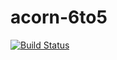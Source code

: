 # acorn-6to5

[![Build Status](https://travis-ci.org/sebmck/acorn-6to5.svg?branch=master)](https://travis-ci.org/sebmck/acorn-6to5)
